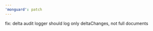 ```yaml
---
'monguard': patch
---
```


fix: delta audit logger should log only deltaChanges, not full documents
